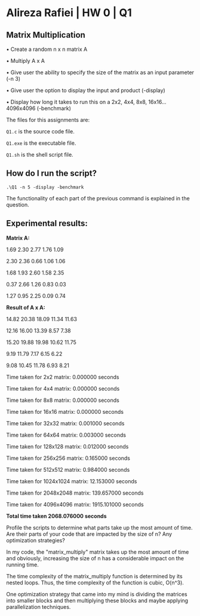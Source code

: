 # Alireza Rafiei | HW 0 | Q1

## Matrix Multiplication
•	Create a random n x n matrix  A

•	Multiply A x A

•	Give user the ability to specify the size of the matrix as an input parameter (-n 3)

•	Give user the option to display the input and product (-display)

•	Display how long it takes to run this on a
    2x2, 4x4, 8x8, 16x16…4096x4096 (-benchmark)

The files for this assignments are:

`Q1.c` is the source code file.

`Q1.exe` is the executable file.

`Q1.sh` is the shell script file.

## How do I run the script?

    .\Q1 -n 5 -display -benchmark

The functionality of each part of the previous command is explained in the question.

## Experimental results:

**Matrix A:**

1.69 2.30 2.77 1.76 1.09 

2.30 2.36 0.66 1.06 1.06

1.68 1.93 2.60 1.58 2.35

0.37 2.66 1.26 0.83 0.03

1.27 0.95 2.25 0.09 0.74


**Result of A x A:**

14.82 20.38 18.09 11.34 11.63

12.16 16.00 13.39 8.57 7.38 

15.20 19.88 19.98 10.62 11.75

9.19 11.79 7.17 6.15 6.22

9.08 10.45 11.78 6.93 8.21


Time taken for 2x2 matrix: 0.000000 seconds

Time taken for 4x4 matrix: 0.000000 seconds

Time taken for 8x8 matrix: 0.000000 seconds

Time taken for 16x16 matrix: 0.000000 seconds

Time taken for 32x32 matrix: 0.001000 seconds

Time taken for 64x64 matrix: 0.003000 seconds

Time taken for 128x128 matrix: 0.012000 seconds

Time taken for 256x256 matrix: 0.165000 seconds

Time taken for 512x512 matrix: 0.984000 seconds

Time taken for 1024x1024 matrix: 12.153000 seconds

Time taken for 2048x2048 matrix: 139.657000 seconds

Time taken for 4096x4096 matrix: 1915.101000 seconds

**Total time taken 2068.076000 seconds**

Profile the scripts to determine what parts take up the most amount of time. Are their parts of your code that are impacted by the size of n? Any optimization strategies?

In my code, the "matrix_multiply" matrix takes up the most amount of time and obviously, increasing the size of n has a considerable impact on the running time. 

The time complexity of the matrix_multiply function is determined by its nested loops. Thus, the time complexity of the function is cubic, O(n^3).

One optimization strategy that came into my mind is dividing the matrices into smaller blocks and then multiplying these blocks and maybe applying parallelization techniques.


